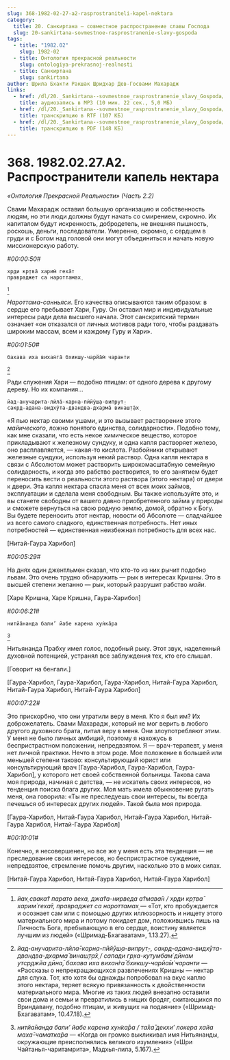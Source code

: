 ```yaml
---
slug: 368-1982-02-27-a2-rasprostraniteli-kapel-nektara
category:
  title: 20. Санкиртана — совместное распространение славы Господа
  slug: 20-sankirtana-sovmestnoe-rasprostranenie-slavy-gospoda
tags:
  - title: "1982.02"
    slug: 1982-02
  - title: Онтология прекрасной реальности
    slug: ontologiya-prekrasnoj-realnosti
  - title: Санкиртана
    slug: sankirtana
author: Шрила Бхакти Ракшак Шридхар Дев-Госвами Махарадж
links:
  - href: /dl/20._Sankirtana--sovmestnoe_rasprostranenie_slavy_Gospoda/368_1982.02.27.A2_SridharMj_Rasprostraniteli_kapel_nektara.mp3
    title: аудиозапись в MP3 (10 мин. 22 сек., 5,0 МБ)
  - href: /dl/20._Sankirtana--sovmestnoe_rasprostranenie_slavy_Gospoda/368_1982.02.27.A2_SridharMj_Rasprostraniteli_kapel_nektara.rtf
    title: транскрипцию в RTF (107 КБ)
  - href: /dl/20._Sankirtana--sovmestnoe_rasprostranenie_slavy_Gospoda/368_1982.02.27.A2_SridharMj_Rasprostraniteli_kapel_nektara.pdf
    title: транскрипцию в PDF (148 КБ)
---
```


# 368. 1982.02.27.A2. Распространители капель нектара

*«Онтология Прекрасной Реальности» (Часть 2.2)*

Свами Махарадж оставил большую организацию и собственность людям, но эти люди должны будут начать со смирением, скромно. Их капиталом будут искренность, добродетель, не внешняя пышность, роскошь, деньги, последователи. Умеренно, скромно, с сердцем в груди и с Богом над головой они могут объединиться и начать новую миссионерскую работу.

*#00:00:50#*

    хр̣ди кр̣тва̄ харим̇ геха̄т
    правраджет са нароттамах̣
[^_ftn1]

*Нароттама-санньяси*. Его качества описываются таким образом: в сердце его пребывает Хари, Гуру. Он оставил мир и индивидуальные интересы ради дела высшего начала. Этот санскритский термин означает «он отказался от личных мотивов ради того, чтобы раздавать широким массам, всем и каждому Гуру и Хари».

*#00:01:50#*

    бахава иха вихан̇га̄ бхикш̣у-чарйа̄м̇ чаранти
[^_ftn2]

Ради служения Хари — подобно птицам: от одного дерева к другому дереву. Но их компания…

    йад-анучарита-лӣла̄-карн̣а-пӣйӯш̣а-випрут̣-
    сакр̣д-адана-видхӯта-двандва-дхарма̄ винаш̣т̣а̄х̣

«Я пью нектар своими ушами, и это вызывает растворение этого *майического*, ложно понятого единства, солидарности». Подобно тому, как мне сказали, что есть некое химическое вещество, которое прикладывают к железному сундуку, и одна капля растворяет железо, оно расплавляется, — какая-то кислота. Разбойники открывают железные сундуки, используя некий раствор. Одна капля нектара в связи с Абсолютом может растворить широкомасштабную семейную солидарность, и когда это рабство растворится, то его занятием будет переносить вести о реальности этого раствора (этого нектара) от двери к двери. Эта капля нектара спасла меня от всех моих займов, эксплуатации и сделала меня свободным. Вы также используйте это, и вы станете свободны от вашего давно приобретенного займа у природы и сможете вернуться на свою родную землю, домой, обратно к Богу. Вы будете переносить этот нектар, новости об Абсолюте — сладчайшее из всего самого сладкого, единственная потребность. Нет иных потребностей — единственная неизбежная потребность для всех нас.

[Нитай-Гаура Харибол]

*#00:05:29#*

На днях один джентльмен сказал, что кто-то из них рычит подобно львам. Это очень трудно обнаружить — рык в интересах Кришны. Это в высшей степени желанно — рык, который разрушит рабство *майи*.

[Харе Кришна, Харе Кришна, Гаура-Харибол]

*#00:06:21#*

    нитйа̄нанда бали’ йабе карена хун̇ка̄ра
[^_ftn3]

Нитьянанда Прабху имел голос, подобный рыку. Этот звук, наделенный духовной потенцией, устранял все заблуждения тех, кто его слышал.

[Говорит на бенгали.]

[Гаура-Харибол, Гаура-Харибол, Гаура-Харибол, Нитай-Гаура Харибол, Нитай-Гаура Харибол, Нитай-Гаура Харибол]

*#00:07:22#*

Это прискорбно, что они утратили веру в меня. Кто я был им? Их доброжелатель. Свами Махарадж, который не мог верить в любого другого духовного брата, питал веру в меня. Они злоупотребляют этим. У меня не было личных амбиций, поэтому я нахожусь в беспристрастном положении, непредвзятом. Я — врач-терапевт, у меня нет личной практики. Нечто в этом роде. Мое положение в большей или меньшей степени таково: консультирующий юрист или консультирующий врач [Гаура-Харибол, Гаура-Харибол, Гаура-Харибол], у которого нет своей собственной больницы. Такова сама моя природа, начиная с детства, — не искатель своих интересов, но тенденция поиска блага других. Моя мать имела обыкновение ругать меня, она говорила: «Ты не преследуешь свои интересы, ты всегда печешься об интересах других людей». Такой была моя природа.

[Гаура-Харибол, Нитай-Гаура Харибол, Нитай-Гаура Харибол, Нитай-Гаура Харибол, Нитай-Гаура Харибол]

*#00:10:01#*

Конечно, я несовершенен, но все же у меня есть эта тенденция — не преследование своих интересов, но беспристрастное суждение, непредвзятое, стремление помочь другим, насколько это в моих силах.

[Нитай-Гаура Харибол, Нитай-Гаура Харибол, Нитай-Гаура Харибол]



[^_ftn1]: *йах̣ свака̄т парато веха, джа̄та-нирведа а̄тмава̄н / хр̣ди кр̣тва̄ харим̇ геха̄т, правраджет са нароттамах̣* — «Тот, кто пробуждается и осознает сам или с помощью других иллюзорность и нищету этого материального мира и потому покидает дом, положившись лишь на Личность Бога, пребывающую в его сердце, воистину является лучшим из людей» («Шримад-Бхагаватам», 1.13.27).

[^_ftn2]: *йад-анучарита-лӣла̄-карн̣а-пӣйӯш̣а-випрут̣-, сакр̣д-адана-видхӯта-двандва-дхарма̄ винаш̣т̣а̄х̣ / сапади гр̣ха-кут̣умбам̇ дӣнам утср̣джйа дӣна̄, бахава иха вихан̇га̄ бхикш̣у-чарйа̄м̇ чаранти* — «Рассказы о непрекращающихся развлечениях Кришны — нектар для слуха. Тот, кто хотя бы однажды попробовал на вкус каплю этого нектара, теряет всякую привязанность к двойственности материального мира. Многие из таких людей внезапно оставили свои дома и семьи и превратились в нищих бродяг, скитающихся по Вриндавану, подобно птицам, и живущих на подаяние» («Шримад-Бхагаватам», 10.47.18).

[^_ftn3]: *нитйа̄нанда бали’ йабе карена хун̇ка̄ра / та̄ха̄ декхи’ локера хайа маха̄-чаматка̄ра* — «Когда он громко выкликивал имя Нитьянанды, окружающие преисполнялись великого изумления» («Шри Чайтанья-чаритамрита», Мадхья-лила, 5.167).

